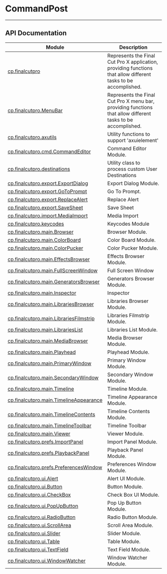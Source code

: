 # CommandPost
---

## API Documentation
| Module                                                             | Description           |
| ------------------------------------------------------------------ | --------------------- |
| [cp.finalcutpro](cp.finalcutpro.md)                          | Represents the Final Cut Pro X application, providing functions that allow different tasks to be accomplished.     |
| [cp.finalcutpro.MenuBar](cp.finalcutpro.MenuBar.md)                          | Represents the Final Cut Pro X menu bar, providing functions that allow different tasks to be accomplished.     |
| [cp.finalcutpro.axutils](cp.finalcutpro.axutils.md)                          | Utility functions to support 'axuielement'     |
| [cp.finalcutpro.cmd.CommandEditor](cp.finalcutpro.cmd.CommandEditor.md)                          | Command Editor Module.     |
| [cp.finalcutpro.destinations](cp.finalcutpro.destinations.md)                          | Utility class to process custom User Destinations     |
| [cp.finalcutpro.export.ExportDialog](cp.finalcutpro.export.ExportDialog.md)                          | Export Dialog Module.     |
| [cp.finalcutpro.export.GoToPrompt](cp.finalcutpro.export.GoToPrompt.md)                          | Go To Prompt.     |
| [cp.finalcutpro.export.ReplaceAlert](cp.finalcutpro.export.ReplaceAlert.md)                          | Replace Alert     |
| [cp.finalcutpro.export.SaveSheet](cp.finalcutpro.export.SaveSheet.md)                          | Save Sheet     |
| [cp.finalcutpro.import.MediaImport](cp.finalcutpro.import.MediaImport.md)                          | Media Import     |
| [cp.finalcutpro.keycodes](cp.finalcutpro.keycodes.md)                          | Keycodes Module     |
| [cp.finalcutpro.main.Browser](cp.finalcutpro.main.Browser.md)                          | Browser Module.     |
| [cp.finalcutpro.main.ColorBoard](cp.finalcutpro.main.ColorBoard.md)                          | Color Board Module.     |
| [cp.finalcutpro.main.ColorPucker](cp.finalcutpro.main.ColorPucker.md)                          | Color Pucker Module.     |
| [cp.finalcutpro.main.EffectsBrowser](cp.finalcutpro.main.EffectsBrowser.md)                          | Effects Browser Module.     |
| [cp.finalcutpro.main.FullScreenWindow](cp.finalcutpro.main.FullScreenWindow.md)                          | Full Screen Window     |
| [cp.finalcutpro.main.GeneratorsBrowser](cp.finalcutpro.main.GeneratorsBrowser.md)                          | Generators Browser Module.     |
| [cp.finalcutpro.main.Inspector](cp.finalcutpro.main.Inspector.md)                          | Inspector     |
| [cp.finalcutpro.main.LibrariesBrowser](cp.finalcutpro.main.LibrariesBrowser.md)                          | Libraries Browser Module.     |
| [cp.finalcutpro.main.LibrariesFilmstrip](cp.finalcutpro.main.LibrariesFilmstrip.md)                          | Libraries Filmstrip Module.     |
| [cp.finalcutpro.main.LibrariesList](cp.finalcutpro.main.LibrariesList.md)                          | Libraries List Module.     |
| [cp.finalcutpro.main.MediaBrowser](cp.finalcutpro.main.MediaBrowser.md)                          | Media Browser Module.     |
| [cp.finalcutpro.main.Playhead](cp.finalcutpro.main.Playhead.md)                          | Playhead Module.     |
| [cp.finalcutpro.main.PrimaryWindow](cp.finalcutpro.main.PrimaryWindow.md)                          | Primary Window Module.     |
| [cp.finalcutpro.main.SecondaryWindow](cp.finalcutpro.main.SecondaryWindow.md)                          | Secondary Window Module.     |
| [cp.finalcutpro.main.Timeline](cp.finalcutpro.main.Timeline.md)                          | Timeline Module.     |
| [cp.finalcutpro.main.TimelineAppearance](cp.finalcutpro.main.TimelineAppearance.md)                          | Timeline Appearance Module.     |
| [cp.finalcutpro.main.TimelineContents](cp.finalcutpro.main.TimelineContents.md)                          | Timeline Contents Module.     |
| [cp.finalcutpro.main.TimelineToolbar](cp.finalcutpro.main.TimelineToolbar.md)                          | Timeline Toolbar     |
| [cp.finalcutpro.main.Viewer](cp.finalcutpro.main.Viewer.md)                          | Viewer Module.     |
| [cp.finalcutpro.prefs.ImportPanel](cp.finalcutpro.prefs.ImportPanel.md)                          | Import Panel Module.     |
| [cp.finalcutpro.prefs.PlaybackPanel](cp.finalcutpro.prefs.PlaybackPanel.md)                          | Playback Panel Module.     |
| [cp.finalcutpro.prefs.PreferencesWindow](cp.finalcutpro.prefs.PreferencesWindow.md)                          | Preferences Window Module.     |
| [cp.finalcutpro.ui.Alert](cp.finalcutpro.ui.Alert.md)                          | Alert UI Module.     |
| [cp.finalcutpro.ui.Button](cp.finalcutpro.ui.Button.md)                          | Button Module.     |
| [cp.finalcutpro.ui.CheckBox](cp.finalcutpro.ui.CheckBox.md)                          | Check Box UI Module.     |
| [cp.finalcutpro.ui.PopUpButton](cp.finalcutpro.ui.PopUpButton.md)                          | Pop Up Button Module.     |
| [cp.finalcutpro.ui.RadioButton](cp.finalcutpro.ui.RadioButton.md)                          | Radio Button Module.     |
| [cp.finalcutpro.ui.ScrollArea](cp.finalcutpro.ui.ScrollArea.md)                          | Scroll Area Module.     |
| [cp.finalcutpro.ui.Slider](cp.finalcutpro.ui.Slider.md)                          | Slider Module.     |
| [cp.finalcutpro.ui.Table](cp.finalcutpro.ui.Table.md)                          | Table Module.     |
| [cp.finalcutpro.ui.TextField](cp.finalcutpro.ui.TextField.md)                          | Text Field Module.     |
| [cp.finalcutpro.ui.WindowWatcher](cp.finalcutpro.ui.WindowWatcher.md)                          | Window Watcher Module.     |
